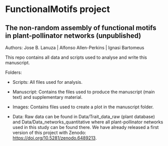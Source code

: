 # FunctionalMotifs project

## The non-random assembly of functional motifs in plant-pollinator networks (unpublished)

Authors: Jose B. Lanuza  | Alfonso Allen-Perkins | Ignasi Bartomeus

This repo contains all data and scripts used to analyse and write this manuscript.

Folders:

- Scripts: All files used for analysis.

- Manuscript: Contains the files used to produce the manuscript (main text) and supplementary material.

- Images: Contains files used to create a plot in the manuscript folder.

- Data: Raw data can be found in Data/Trait_data_raw (plant database) and Data/Data_networks_quantitative where all plant-pollinator networks used in this study can be found there. We have already released a first version of this project with Zenodo: https://doi.org/10.5281/zenodo.6489213.



